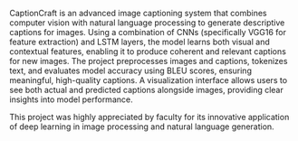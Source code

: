 CaptionCraft is an advanced image captioning system that combines computer vision with natural language processing to generate descriptive captions for images. Using a combination of CNNs (specifically VGG16 for feature extraction) and LSTM layers, the model learns both visual and contextual features, enabling it to produce coherent and relevant captions for new images. The project preprocesses images and captions, tokenizes text, and evaluates model accuracy using BLEU scores, ensuring meaningful, high-quality captions. A visualization interface allows users to see both actual and predicted captions alongside images, providing clear insights into model performance.

This project was highly appreciated by faculty for its innovative application of deep learning in image processing and natural language generation.

